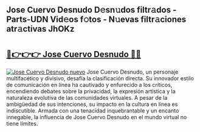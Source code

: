 ## Jose Cuervo Desnudo D𝚎sn𝚞dos filtr𝚊dos - Parts-UDN Vid𝚎os f𝚘tos - N𝚞evas filtr𝚊ciones atr𝚊ctivas JhOKz

# <h2><a href="http://mb1w3sl.tromn.icu/?c=Jose+Cuervo+Desnudo">🔗👉👉👉 Jose Cuervo Desnudo 🔗🔗</a></h2>

[![Jose Cuervo Desnudo nuevo](https://i.imgur.com/pEAQMta.gif)](http://mb1w3sl.tromn.icu/?c=Jose+Cuervo+Desnudo)
Jose Cuervo Desnudo, un personaje multifacético y divisivo, desafía la clasificación directa. Su innovador estilo de comunicación en línea ha cautivado y enfurecido a los críticos, encendiendo debates sobre la privacidad, la expresión artística y la naturaleza evolutiva de las comunidades virtuales. A pesar de la ambigüedad de sus intenciones, su impacto en la cultura en línea es indiscutible. Armada con una tenacidad inquebrantable y un encanto innegable, la influencia de Jose Cuervo Desnudo en el mundo virtual no tiene límites.
